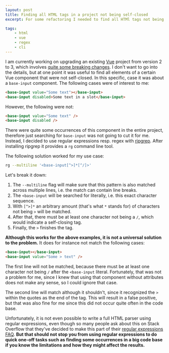 ```yaml
---
layout: post
title: Finding all HTML tags in a project not being self-closed
excerpt: For some refactoring I needed to find all HTMl tags not being self-closed. I decided to use regular expression for that, and this is what I came up with.

tags:
    - html
    - vue
    - regex
    - cli
---
```


I am currently working on upgrading an existing [Vue](https://vuejs.org/) project from version 2 to 3, which involves
[quite some breaking changes](https://v3-migration.vuejs.org/breaking-changes/). I don't want to go into the details,
but at one point it was useful to find all elements of a certain Vue component that were not self-closed. In this
specific, case it was about a `base-input` component. The following cases were of interest to me:

```html
<base-input value="Some text"></base-input>
<base-input disabled>Some text in a slot</base-input>
```

However, the following were not:

```html
<base-input value="Some text" />
<base-input disabled />
```

There were quite some occurrences of this component in the entire project, therefore just searching for `base-input` was
not going to cut it for me. Instead, I decided to use regular expressions resp. regex with
[ripgrep](https://github.com/BurntSushi/ripgrep). After installing ripgrep it provides a `rg` command line tool.

The following solution worked for my use case:

```bash
rg --multiline '<base-input[^>]*[^/]>'
```

Let's break it down:

1. The `--multiline` flag will make sure that this pattern is also matched across multiple lines, i.e. the match can
   contain line breaks.
2. The `<base-input` will be searched for literally, i.e. this exact character sequence.
3. With `[^>]*` an arbitrary amount (that's what `*` stands for) of characters not being `>` will be matched.
4. After that, there must be at least one character not being a `/`, which would indicate a self-closing tag.
5. Finally, the `>` finishes the tag.

**Although this works for the above examples, it is not a universal solution to the problem.** It does for instance not
match the following cases:

```html
<base-input></base-input>
<base-input value="Some > text" />
```

The first line will not be matched, because there must be at least one character not being `/` after the `<base-input`
literal. Fortunately, that was not a problem for me, since I knew that using that component without attributes does not
make any sense, so I could ignore that case.

The second line will match although it shouldn't, since it recognized the `>` within the quotes as the end of the tag.
This will result in a false positive, but that was also fine for me since this did not occur quite often in the code
base.

Unfortunately, it is not even possible to write a full HTML parser using regular expressions, even though so many people
ask about this on Stack Overflow that they've decided to make this part of their [regular expressions
FAQ](https://stackoverflow.com/questions/22937618/reference-what-does-this-regex-mean/22944075#22944075). **But that
should not stop you from using regular expressions to do quick one-off tasks such as finding some occurrences in a big
code base if you know the limitations and how they might affect the results.**
